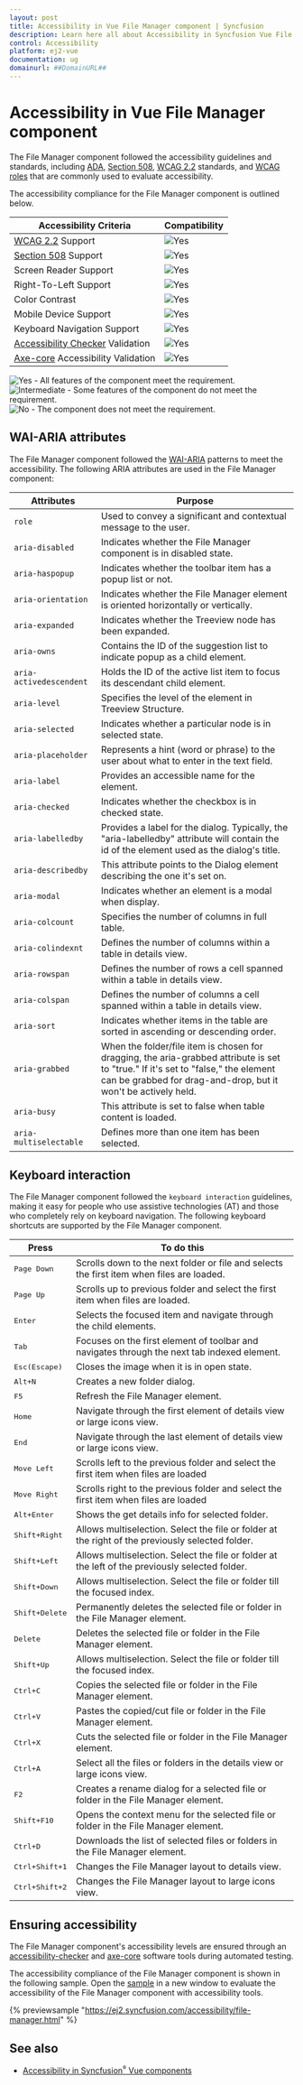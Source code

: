 ```yaml
---
layout: post
title: Accessibility in Vue File Manager component | Syncfusion
description: Learn here all about Accessibility in Syncfusion Vue File Manager component of Syncfusion Essential JS 2 and more.
control: Accessibility 
platform: ej2-vue
documentation: ug
domainurl: ##DomainURL##
---
```


# Accessibility in Vue File Manager component

The File Manager component followed the accessibility guidelines and standards, including [ADA](https://www.ada.gov/), [Section 508](https://www.section508.gov/), [WCAG 2.2](https://www.w3.org/TR/WCAG22/) standards, and [WCAG roles](https://www.w3.org/TR/wai-aria/#roles) that are commonly used to evaluate accessibility.

The accessibility compliance for the File Manager component is outlined below.

| Accessibility Criteria | Compatibility |
| -- | -- |
| [WCAG 2.2](https://www.w3.org/TR/WCAG22/) Support | <img src="https://cdn.syncfusion.com/content/images/documentation/full.png" alt="Yes"> |
| [Section 508](https://www.section508.gov/) Support | <img src="https://cdn.syncfusion.com/content/images/documentation/full.png" alt="Yes"> |
| Screen Reader Support | <img src="https://cdn.syncfusion.com/content/images/documentation/full.png" alt="Yes"> |
| Right-To-Left Support | <img src="https://cdn.syncfusion.com/content/images/documentation/full.png" alt="Yes"> |
| Color Contrast | <img src="https://cdn.syncfusion.com/content/images/documentation/full.png" alt="Yes"> |
| Mobile Device Support | <img src="https://cdn.syncfusion.com/content/images/documentation/full.png" alt="Yes"> |
| Keyboard Navigation Support | <img src="https://cdn.syncfusion.com/content/images/documentation/full.png" alt="Yes"> |
| [Accessibility Checker](https://www.npmjs.com/package/accessibility-checker) Validation | <img src="https://cdn.syncfusion.com/content/images/documentation/full.png" alt="Yes"> |
| [Axe-core](https://www.npmjs.com/package/axe-core) Accessibility Validation | <img src="https://cdn.syncfusion.com/content/images/documentation/full.png" alt="Yes"> |

<style>
    .post .post-content img {
        display: inline-block;
        margin: 0.5em 0;
    }
</style>
<div><img src="https://cdn.syncfusion.com/content/images/documentation/full.png" alt="Yes"> - All features of the component meet the requirement.</div>

<div><img src="https://cdn.syncfusion.com/content/images/documentation/partial.png" alt="Intermediate"> - Some features of the component do not meet the requirement.</div>

<div><img src="https://cdn.syncfusion.com/content/images/documentation/not-supported.png" alt="No"> - The component does not meet the requirement.</div>

## WAI-ARIA attributes

The File Manager component followed the [WAI-ARIA](https://www.w3.org/WAI/ARIA/apg/patterns) patterns to meet the accessibility. The following ARIA attributes are used in the File Manager component:

| Attributes | Purpose |
| --- | --- |
| `role` | Used to convey a significant and contextual message to the user. |
| `aria-disabled` | Indicates whether the File Manager component is in disabled state.|
| `aria-haspopup` | Indicates whether the toolbar item has a popup list or not. |
| `aria-orientation` | Indicates whether the File Manager element is oriented horizontally or vertically. |
| `aria-expanded` | Indicates whether the Treeview node has been expanded. |
| `aria-owns` | Contains the ID of the suggestion list to indicate popup as a child element. |
| `aria-activedescendent` | Holds the ID of the active list item to focus its descendant child element. |
| `aria-level` | Specifies the level of the element in Treeview Structure. |
| `aria-selected` | Indicates whether a particular node is in selected state. |
| `aria-placeholder` | Represents a hint (word or phrase) to the user about what to enter in the text field. |
| `aria-label` |  Provides an accessible name for the element. |
| `aria-checked` | Indicates whether the checkbox is in checked state. |
| `aria-labelledby` | Provides a label for the dialog. Typically, the "aria-labelledby" attribute will contain the id of the element used as the dialog's title. |
| `aria-describedby` | This attribute points to the Dialog element describing the one it's set on. |
| `aria-modal` | Indicates whether an element is a modal when display. |
| `aria-colcount` | Specifies the number of columns in full table. |
| `aria-colindexnt` | Defines the number of columns within a table in details view. |
| `aria-rowspan` | Defines the number of rows a cell spanned within a table in details view. |
| `aria-colspan` | Defines the number of columns a cell spanned within a table in details view. |
| `aria-sort` | Indicates whether items in the table are sorted in ascending or descending order. |
| `aria-grabbed` | When the folder/file item is chosen for dragging, the aria-grabbed attribute is set to "true." If it's set to "false," the element can be grabbed for drag-and-drop, but it won't be actively held. |
| `aria-busy` | This attribute is set to false when table content is loaded. |
| `aria-multiselectable` | Defines more than one item has been selected. |

## Keyboard interaction

The File Manager component followed the `keyboard interaction` guidelines, making it easy for people who use assistive technologies (AT) and those who completely rely on keyboard navigation. The following keyboard shortcuts are supported by the File Manager component.

| **Press** | **To do this** |
| --- | --- |
| <kbd>Page Down</kbd> | Scrolls down to the next folder or file and selects the first item when files are loaded. |
| <kbd>Page Up</kbd> | Scrolls up to previous folder and select the first item when files are loaded. |
| <kbd>Enter</kbd> | Selects the focused item and navigate through the child elements. |
| <kbd>Tab</kbd> | Focuses on the first element of toolbar and navigates through the next tab indexed element. |
| <kbd>Esc(Escape)</kbd> | Closes the image when it is in open state. |
| <kbd>Alt+N</kbd> | Creates a new folder dialog.|
| <kbd>F5</kbd> | Refresh the File Manager element. |
| <kbd>Home</kbd> | Navigate through the first element of details view or large icons view. |
| <kbd>End</kbd> | Navigate through the last element of details view or large icons view. |
| <kbd>Move Left</kbd> | Scrolls left to the previous folder and select the first item when files are loaded |
| <kbd>Move Right</kbd> | Scrolls right to the previous folder and select the first item when files are loaded |
| <kbd>Alt+Enter</kbd> | Shows the get details info for selected folder. |
| <kbd>Shift+Right</kbd> | Allows multiselection. Select the file or folder at the right of the previously selected folder. |
| <kbd>Shift+Left</kbd> | Allows multiselection. Select the file or folder at the left of the previously selected folder. |
| <kbd>Shift+Down</kbd> | Allows multiselection. Select the file or folder till the focused index. |
| <kbd>Shift+Delete</kbd> | Permanently deletes the selected file or folder in the File Manager element. |
| <kbd>Delete</kbd> | Deletes the selected file or folder in the File Manager element. |
| <kbd>Shift+Up</kbd> | Allows multiselection. Select the file or folder till the focused index. |
| <kbd>Ctrl+C</kbd> | Copies the selected file or folder in the File Manager element. |
| <kbd>Ctrl+V</kbd> | Pastes the copied/cut file or folder in the File Manager element. |
| <kbd>Ctrl+X</kbd> | Cuts the selected file or folder in the File Manager element. |
| <kbd>Ctrl+A</kbd> | Select all the files or folders in the details view or large icons view. |
| <kbd>F2</kbd> | Creates a rename dialog for a selected file or folder in the File Manager element. |
| <kbd>Shift+F10</kbd> | Opens the context menu for the selected file or folder in the File Manager element. |
| <kbd>Ctrl+D</kbd> | Downloads the list of selected files or folders in the File Manager element. |
| <kbd>Ctrl+Shift+1</kbd> | Changes the File Manager layout to details view. |
| <kbd>Ctrl+Shift+2</kbd> | Changes the File Manager layout to large icons view. |

## Ensuring accessibility

The File Manager component's accessibility levels are ensured through an [accessibility-checker](https://www.npmjs.com/package/accessibility-checker) and [axe-core](https://www.npmjs.com/package/axe-core) software tools during automated testing.

The accessibility compliance of the File Manager component is shown in the following sample. Open the [sample](https://ej2.syncfusion.com/accessibility/file-manager.html) in a new window to evaluate the accessibility of the File Manager component with accessibility tools.

{% previewsample "https://ej2.syncfusion.com/accessibility/file-manager.html" %}

## See also

* [Accessibility in Syncfusion<sup style="font-size:70%">&reg;</sup> Vue components](../common/accessibility)
